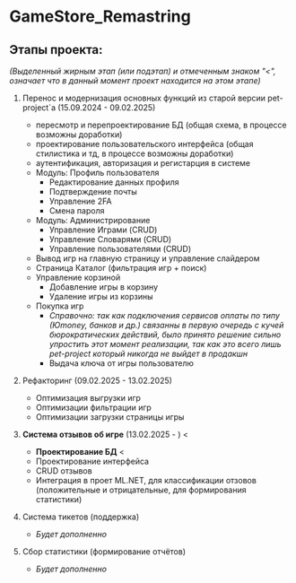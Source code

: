 # GameStore_Remastring
## Этапы проекта:
*(Выделенный жирным этап (или подэтап) и отмеченным знаком "<", означает что в данный момент проект находится на этом этапе)*
1. Перенос и модернизация основных функций из старой версии pet-project`а  (15.09.2024 - 09.02.2025)
    
   - пересмотр и перепроектирование БД (общая схема, в процессе возможны доработки)
   - проектирование пользовательского интерфейса (общая стилистика и тд, в процессе возможны доработки)
   - аутентификация, авторизация и регистарция в системе
   - Модуль: Профиль пользователя
     - Редактирование данных профиля
     - Подтверждение почты
     - Управление 2FA
     - Смена пароля
   - Модуль: Администрирование
     - Управление Играми (CRUD)
     - Управление Словарями (CRUD)
     - Управление пользователями (CRUD)
   - Вывод игр на главную страницу и управление слайдером
   - Страница Каталог (фильтрация игр + поиск)
   - Управление корзиной
     - Добавление игры в корзину
     - Удаление игры из корзины
   - Покупка игр
     - *Справочно: так как подключения сервисов оплаты по типу (Юmoney, банков и др.) связанны в первую очередь с кучей бюрократических действий, было принято решение сильно упростить этот момент реализации, так как это всего лишь pet-project который никогда не выйдет в продакшн*
     - Выдача ключа от игры пользователю
2.  Рефакторинг  (09.02.2025 - 13.02.2025) 
     - Оптимизация выгрузки игр
     - Оптимизации фильтрации игр
     - Оптимизации загрузки страницы игры
       
3. **Система отзывов об игре** (13.02.2025 - ) <
   - **Проектирование БД** <
   - Проектирование интерфейса
   - CRUD отзывов
   - Интеграция в проет ML.NET, для классификации отзовов (положительные и отрицательные, для формирования статистики)

4. Система тикетов (поддержка)
   - *Будет дополненно*

5. Сбор статистики (формирование отчётов)
   - *Будет дополненно*
